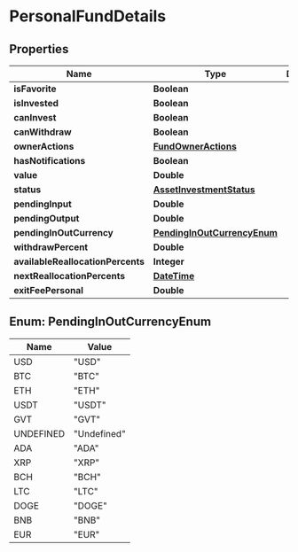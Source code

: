 # PersonalFundDetails

## Properties
Name | Type | Description | Notes
------------ | ------------- | ------------- | -------------
**isFavorite** | **Boolean** |  |  [optional]
**isInvested** | **Boolean** |  |  [optional]
**canInvest** | **Boolean** |  |  [optional]
**canWithdraw** | **Boolean** |  |  [optional]
**ownerActions** | [**FundOwnerActions**](FundOwnerActions.md) |  |  [optional]
**hasNotifications** | **Boolean** |  |  [optional]
**value** | **Double** |  |  [optional]
**status** | [**AssetInvestmentStatus**](AssetInvestmentStatus.md) |  |  [optional]
**pendingInput** | **Double** |  |  [optional]
**pendingOutput** | **Double** |  |  [optional]
**pendingInOutCurrency** | [**PendingInOutCurrencyEnum**](#PendingInOutCurrencyEnum) |  |  [optional]
**withdrawPercent** | **Double** |  |  [optional]
**availableReallocationPercents** | **Integer** |  |  [optional]
**nextReallocationPercents** | [**DateTime**](DateTime.md) |  |  [optional]
**exitFeePersonal** | **Double** |  |  [optional]

<a name="PendingInOutCurrencyEnum"></a>
## Enum: PendingInOutCurrencyEnum
Name | Value
---- | -----
USD | &quot;USD&quot;
BTC | &quot;BTC&quot;
ETH | &quot;ETH&quot;
USDT | &quot;USDT&quot;
GVT | &quot;GVT&quot;
UNDEFINED | &quot;Undefined&quot;
ADA | &quot;ADA&quot;
XRP | &quot;XRP&quot;
BCH | &quot;BCH&quot;
LTC | &quot;LTC&quot;
DOGE | &quot;DOGE&quot;
BNB | &quot;BNB&quot;
EUR | &quot;EUR&quot;
